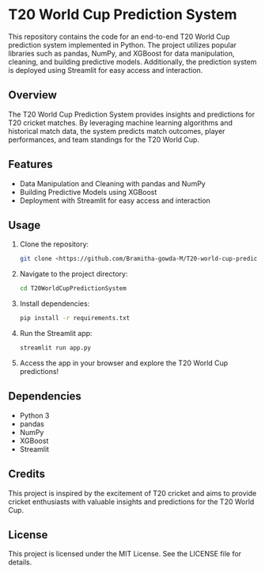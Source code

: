 # T20 World Cup Prediction System

This repository contains the code for an end-to-end T20 World Cup prediction system implemented in Python. The project utilizes popular libraries such as pandas, NumPy, and XGBoost for data manipulation, cleaning, and building predictive models. Additionally, the prediction system is deployed using Streamlit for easy access and interaction.

## Overview
The T20 World Cup Prediction System provides insights and predictions for T20 cricket matches. By leveraging machine learning algorithms and historical match data, the system predicts match outcomes, player performances, and team standings for the T20 World Cup.

## Features
- Data Manipulation and Cleaning with pandas and NumPy
- Building Predictive Models using XGBoost
- Deployment with Streamlit for easy access and interaction

## Usage
1. Clone the repository:
   ```bash
   git clone <https://github.com/Bramitha-gowda-M/T20-world-cup-prediction-system>

2. Navigate to the project directory:
   ```bash
   cd T20WorldCupPredictionSystem

3. Install dependencies:
   ```bash
   pip install -r requirements.txt

4. Run the Streamlit app:
   ```bash
   streamlit run app.py

5. Access the app in your browser and explore the T20 World Cup predictions!

## Dependencies
- Python 3
- pandas
- NumPy
- XGBoost
- Streamlit
  
## Credits
This project is inspired by the excitement of T20 cricket and aims to provide cricket enthusiasts with valuable insights and predictions for the T20 World Cup.

## License
This project is licensed under the MIT License. See the LICENSE file for details.

